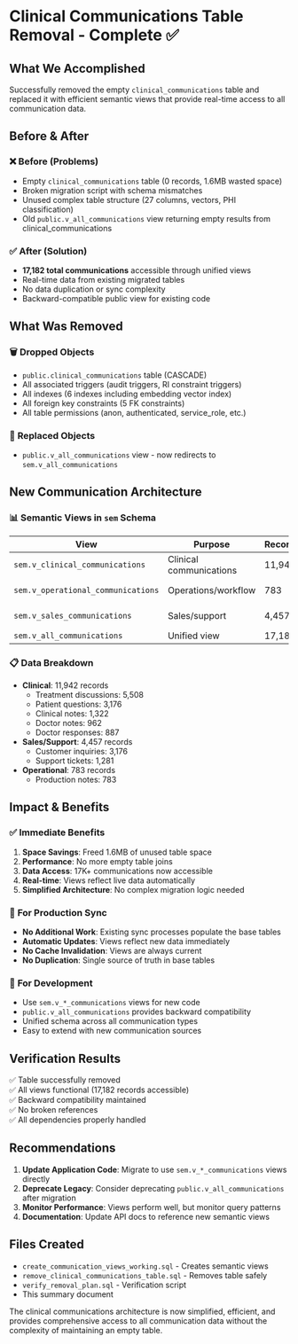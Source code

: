 # Clinical Communications Table Removal - Complete ✅

## What We Accomplished

Successfully removed the empty `clinical_communications` table and replaced it with efficient semantic views that provide real-time access to all communication data.

## Before & After

### ❌ **Before (Problems)**
- Empty `clinical_communications` table (0 records, 1.6MB wasted space)
- Broken migration script with schema mismatches  
- Unused complex table structure (27 columns, vectors, PHI classification)
- Old `public.v_all_communications` view returning empty results from clinical_communications

### ✅ **After (Solution)**
- **17,182 total communications** accessible through unified views
- Real-time data from existing migrated tables
- No data duplication or sync complexity
- Backward-compatible public view for existing code

## What Was Removed

### 🗑️ **Dropped Objects**
- `public.clinical_communications` table (CASCADE)
- All associated triggers (audit triggers, RI constraint triggers)  
- All indexes (6 indexes including embedding vector index)
- All foreign key constraints (5 FK constraints)
- All table permissions (anon, authenticated, service_role, etc.)

### 🔄 **Replaced Objects** 
- `public.v_all_communications` view - now redirects to `sem.v_all_communications`

## New Communication Architecture

### 📊 **Semantic Views in `sem` Schema**

| View | Purpose | Records | Sources |
|------|---------|---------|---------|
| `sem.v_clinical_communications` | Clinical communications | 11,942 | case_messages, comments |
| `sem.v_operational_communications` | Operations/workflow | 783 | team_communications, messages |
| `sem.v_sales_communications` | Sales/support | 4,457 | messages, case_messages |
| `sem.v_all_communications` | Unified view | 17,182 | All above views |

### 📋 **Data Breakdown**
- **Clinical**: 11,942 records
  - Treatment discussions: 5,508
  - Patient questions: 3,176  
  - Clinical notes: 1,322
  - Doctor notes: 962
  - Doctor responses: 887
- **Sales/Support**: 4,457 records
  - Customer inquiries: 3,176
  - Support tickets: 1,281
- **Operational**: 783 records  
  - Production notes: 783

## Impact & Benefits

### ✅ **Immediate Benefits**
1. **Space Savings**: Freed 1.6MB of unused table space
2. **Performance**: No more empty table joins
3. **Data Access**: 17K+ communications now accessible
4. **Real-time**: Views reflect live data automatically
5. **Simplified Architecture**: No complex migration logic needed

### 🔄 **For Production Sync**
- **No Additional Work**: Existing sync processes populate the base tables
- **Automatic Updates**: Views reflect new data immediately  
- **No Cache Invalidation**: Views are always current
- **No Duplication**: Single source of truth in base tables

### 🔧 **For Development**
- Use `sem.v_*_communications` views for new code
- `public.v_all_communications` provides backward compatibility  
- Unified schema across all communication types
- Easy to extend with new communication sources

## Verification Results

✅ Table successfully removed  
✅ All views functional (17,182 records accessible)  
✅ Backward compatibility maintained  
✅ No broken references  
✅ All dependencies properly handled  

## Recommendations

1. **Update Application Code**: Migrate to use `sem.v_*_communications` views directly
2. **Deprecate Legacy**: Consider deprecating `public.v_all_communications` after migration
3. **Monitor Performance**: Views perform well, but monitor query patterns
4. **Documentation**: Update API docs to reference new semantic views

## Files Created

- `create_communication_views_working.sql` - Creates semantic views
- `remove_clinical_communications_table.sql` - Removes table safely
- `verify_removal_plan.sql` - Verification script
- This summary document

The clinical communications architecture is now simplified, efficient, and provides comprehensive access to all communication data without the complexity of maintaining an empty table.
